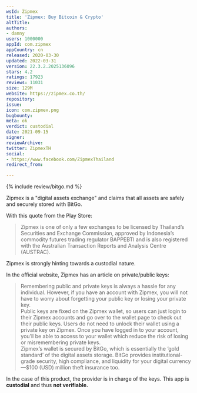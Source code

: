 ```yaml
---
wsId: Zipmex
title: 'Zipmex: Buy Bitcoin & Crypto'
altTitle: 
authors:
- danny
users: 1000000
appId: com.zipmex
appCountry: cn
released: 2020-03-30
updated: 2022-03-31
version: 22.3.2.2025136096
stars: 4.2
ratings: 17923
reviews: 11031
size: 129M
website: https://zipmex.co.th/
repository: 
issue: 
icon: com.zipmex.png
bugbounty: 
meta: ok
verdict: custodial
date: 2021-09-15
signer: 
reviewArchive: 
twitter: ZipmexTH
social:
- https://www.facebook.com/ZipmexThailand
redirect_from: 

---
```


{% include review/bitgo.md %}

Zipmex is a "digital assets exchange" and claims that all assets are safely and securely stored with BitGo.

With this quote from the Play Store:

> Zipmex is one of only a few exchanges to be licensed by Thailand’s Securities and Exchange Commission, approved by Indonesia’s commodity futures trading regulator BAPPEBTI and is also registered with the Australian Transaction Reports and Analysis Centre (AUSTRAC).

Zipmex is strongly hinting towards a custodial nature.

In the official website, Zipmex has an article on private/public keys:

> Remembering public and private keys is always a hassle for any individual. However, if you have an account with Zipmex, you will not have to worry about forgetting your public key or losing your private key.<br>
Public keys are fixed on the Zipmex wallet, so users can just login to their Zipmex accounts and go over to the wallet page to check out their public keys. Users do not need to unlock their wallet using a private key on Zipmex. Once you have logged in to your account, you’ll be able to access to your wallet which reduce the risk of losing or misremembering private keys. <br>
Zipmex’s wallet is secured by BitGo, which is essentially the ‘gold standard’ of the digital assets storage. BitGo  provides institutional-grade security, high compliance, and liquidity for your digital currency—$100 (USD) million theft insurance too.

In the case of this product, the provider is in charge of the keys. This app is **custodial** and thus **not verifiable.**